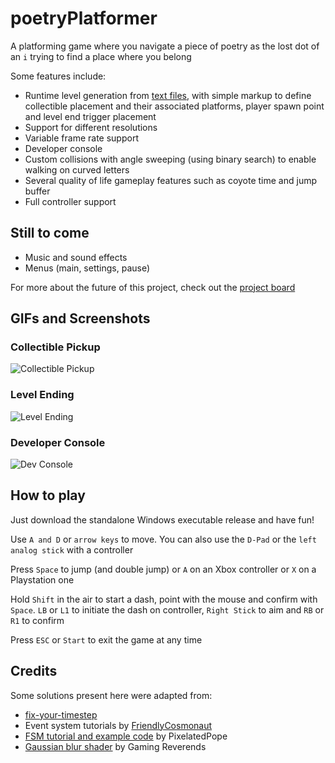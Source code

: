 # poetryPlatformer
A platforming game where you navigate a piece of poetry as the lost dot of an `i` trying to find a place where you belong

Some features include:
- Runtime level generation from [text files](datafiles/levels), with simple markup to define collectible placement and their associated platforms, player spawn point and level end trigger placement
- Support for different resolutions
- Variable frame rate support
- Developer console
- Custom collisions with angle sweeping (using binary search) to enable walking on curved letters
- Several quality of life gameplay features such as coyote time and jump buffer
- Full controller support

## Still to come
- Music and sound effects
- Menus (main, settings, pause)

For more about the future of this project, check out the [project board](https://github.com/ProgDroid/poetryPlatformer/projects/1)

## GIFs and Screenshots
### Collectible Pickup
![Collectible Pickup](https://web.archive.org/web/20230823111441if_/https://thumbs.gfycat.com/AromaticDopeyDutchshepherddog-size_restricted.gif)
### Level Ending
![Level Ending](https://web.archive.org/web/20230828082948if_/https://thumbs.gfycat.com/FoolhardyPotableHerald-size_restricted.gif)
### Developer Console
![Dev Console](https://user-images.githubusercontent.com/18398887/106155337-76152880-6178-11eb-93ea-c6335835e2e3.png)

## How to play
Just download the standalone Windows executable release and have fun!

Use `A and D` or `arrow keys` to move. You can also use the `D-Pad` or the `left analog stick` with a controller

Press `Space` to jump (and double jump) or `A` on an Xbox controller or `X` on a Playstation one

Hold `Shift` in the air to start a dash, point with the mouse and confirm with `Space`. `LB` or `L1` to initiate the dash on controller, `Right Stick` to aim and `RB` or `R1` to confirm

Press `ESC` or `Start` to exit the game at any time

## Credits
Some solutions present here were adapted from:
- [fix-your-timestep](https://github.com/GameMakerDiscord/fix-your-timestep)
- Event system tutorials by [FriendlyCosmonaut](https://www.youtube.com/channel/UCKCKHxkH8zqV9ltWZw0JFig.gif)
- [FSM tutorial and example code](https://www.reddit.com/r/gamemaker/comments/353aq6/tutorialexample_finite_state_machines_the_most/) by PixelatedPope
- [Gaussian blur shader](https://www.youtube.com/watch?v=uwQvZR2nTbg) by Gaming Reverends
